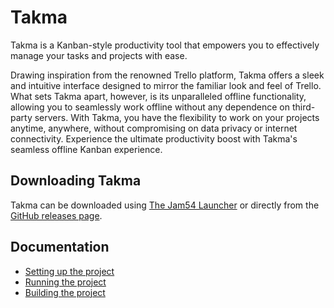 # Takma
Takma is a Kanban-style productivity tool that empowers you to effectively manage your tasks and projects with ease. 

Drawing inspiration from the renowned Trello platform, Takma offers a sleek and intuitive interface designed to mirror the familiar look and feel of Trello. What sets Takma apart, however, is its unparalleled offline functionality, allowing you to seamlessly work offline without any dependence on third-party servers. With Takma, you have the flexibility to work on your projects anytime, anywhere, without compromising on data privacy or internet connectivity. Experience the ultimate productivity boost with Takma's seamless offline Kanban experience.

## Downloading Takma
Takma can be downloaded using [The Jam54 Launcher](https://jam54.com/download.html) or directly from the [GitHub releases page](https://github.com/jam53/Takma/releases/latest).

## Documentation
- [Setting up the project](./Documentation/SettingUpTheProject.md)
- [Running the project](./Documentation/RunningTheProject.md)
- [Building the project](./Documentation/BuildingTheProject.md)
